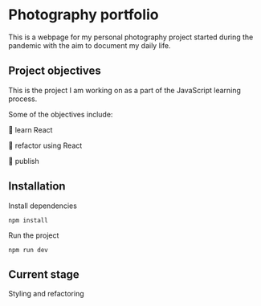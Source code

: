 # Photography portfolio

This is a webpage for my personal photography project started during the pandemic with the aim to document my daily life.


## Project objectives 

This is the project I am working on as a part of the JavaScript learning process. 

Some of the objectives include: 

:black_square_button:   learn React

:black_square_button:   refactor using React

:black_square_button:   publish


## Installation

Install dependencies

```
npm install
```

Run the project 

```
npm run dev
```

## Current stage
Styling and refactoring 

